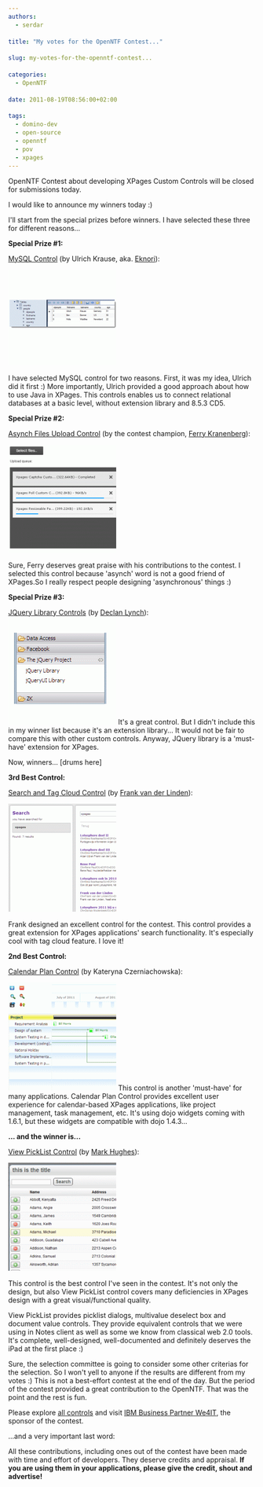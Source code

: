 ```yaml
---
authors:
  - serdar

title: "My votes for the OpenNTF Contest..."

slug: my-votes-for-the-openntf-contest...

categories:
  - OpenNTF

date: 2011-08-19T08:56:00+02:00

tags:
  - domino-dev
  - open-source
  - openntf
  - pov
  - xpages
---
```


OpenNTF Contest about developing XPages Custom Controls will be closed for submissions today.

I would like to announce my winners today :)
<!-- more -->
I'll start from the special prizes before winners. I have selected these three for different reasons...

**Special Prize #1:**

[MySQL Control](http://www.openntf.org/internal/home.nsf/project.xsp?action=openDocument&name=XPages%20SQL%20Datasource%20Custom%20Control) (by Ulrich Krause, aka. [Eknori](http://www.eknori.de/)):

![Image:My votes for the OpenNTF Contest...](../../images/imported/my-votes-for-the-openntf-contest-M2.gif)

I have selected MySQL control for two reasons. First, it was my idea, Ulrich did it first :) More importantly, Ulrich provided a good approach about how to use Java in XPages. This controls enables us to connect relational databases at a basic level, without extension library and 8.5.3 CD5.

**Special Prize #2:**

[Asynch Files Upload Control](http://www.openntf.org/internal/home.nsf/project.xsp?action=openDocument&name=Xpages%20Async%20Multi%20File%20Uploader%20Custom%20Control) (by the contest champion, [Ferry Kranenberg](http://www.bleedyellow.com/blogs/ferrykranenburg/)):

![Image:My votes for the OpenNTF Contest...](../../images/imported/my-votes-for-the-openntf-contest-M3.gif)

Sure, Ferry deserves great praise with his contributions to the contest. I selected this control because 'asynch' word is not a good friend of XPages.So I really respect people designing 'asynchronous' things :)

**Special Prize #3:**

[JQuery Library Controls](http://www.openntf.org/internal/home.nsf/project.xsp?action=openDocument&name=jQuery%20Extension%20Library) (by [Declan Lynch](http://www.qtzar.com/)):
![Image:My votes for the OpenNTF Contest...](../../images/imported/my-votes-for-the-openntf-contest-M4.gif)
It's a great control. But I didn't include this in my winner list because it's an extension library... It would not be fair to compare this with other custom controls. Anyway, JQuery library is a 'must-have' extension for XPages.

Now, winners... \[drums here\]

**3rd Best Control:**

[Search and Tag Cloud Control](http://www.openntf.org/internal/home.nsf/project.xsp?action=openDocument&name=Xpage%20Search%20And%20Tagcloud%20control) (by [Frank van der Linden](http://www.domino-weblog.nl/)):

![Image:My votes for the OpenNTF Contest...](../../images/imported/my-votes-for-the-openntf-contest-M5.gif)

Frank designed an excellent control for the contest. This control provides a great extension for XPages applications' search functionality. It's especially cool with tag cloud feature. I love it!

**2nd Best Control:**

[Calendar Plan Control](http://www.openntf.org/internal/home.nsf/project.xsp?action=openDocument&name=Calendar%20schedule%20chart%20and%20Gantt%20chart) (by Kateryna Czerniachowska):

![Image:My votes for the OpenNTF Contest...](../../images/imported/my-votes-for-the-openntf-contest-M6.gif)
This control is another 'must-have' for many applications. Calendar Plan Control provides excellent user experience for calendar-based XPages applications, like project management, task management, etc. It's using dojo widgets coming with 1.6.1, but these widgets are compatible with dojo 1.4.3...

**... and the winner is...**

[View PickList Control](http://www.openntf.org/internal/home.nsf/project.xsp?action=openDocument&name=View%20Picklist%20Custom%20Control) (by [Mark Hughes](http://blog.hughesconnect.com/)):

![Image:My votes for the OpenNTF Contest...](../../images/imported/my-votes-for-the-openntf-contest-M7.gif)

This control is the best control I've seen in the contest. It's not only the design, but also View PickList control covers many deficiencies in XPages design with a great visual/functional quality.

View PickList provides picklist dialogs, multivalue deselect box and document value controls. They provide equivalent controls that we were using in Notes client as well as some we know from classical web 2.0 tools. It's complete, well-designed, well-documented and definitely deserves the iPad at the first place :)

Sure, the selection committee is going to consider some other criterias for the selection. So I won't yell to anyone if the results are different from my votes :) This is not a best-effort contest at the end of the day. But the period of the contest provided a great contribution to the OpenNTF. That was the point and the rest is fun.

Please explore [all controls](http://xpages.info/XPagesHome.nsf/Contest.xsp) and visit [IBM Business Partner We4IT](http://www.we4it.com/EN/), the sponsor of the contest.

...and a very important last word:

All these contributions, including ones out of the contest have been made with time and effort of developers. They deserve credits and appraisal. **If you are using them in your applications, please give the credit, shout and advertise!**
